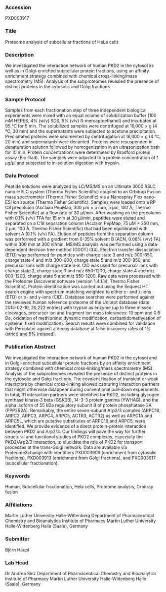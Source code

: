 ### Accession
PXD003917

### Title
Proteome analysis of subcellular fractions of HeLa cells

### Description
We investigated the interaction network of human PKD2 in the cytosol as well as in Golgi-enriched subcellular protein fractions, using an affinity enrichment strategy combined with chemical cross-linking/mass spectrometry (MS). Analysis of the subproteomes revealed the presence of distinct proteins in the cytosolic and Golgi fractions.

### Sample Protocol
Samples from each fractionation step of three independent biological experiments were mixed with an equal volume of solubilization buffer (100 mM HEPES, 4% (w/v) SDS, 5% (v/v) ß-mercaptoethanol) and incubated at 95 °C for 5 min. The solubilized samples were centrifuged at 16,000 × g (4 °C, 30 min) and the supernatants were subjected to acetone precipitation. Precipitated proteins were sedimented by centrifugation at 16,000 × g (4 °C, 20 min) and supernatants were decanted. Proteins were resuspended in denaturation solution followed by homogenization in an ultrasonication bath for 10 min. Protein concentrations were determined by Bradford protein assay (Bio-Rad). The samples were adjusted to a protein concentration of 1 µg/µl and subjected to in-solution digestion with trypsin.

### Data Protocol
Peptide solutions were analyzed by LC/MS/MS on an Ultimate 3000 RSLC nano-HPLC system (Thermo Fisher Scientific) coupled to an Orbitrap Fusion mass spectrometer (Thermo Fisher Scientific) via a Nanospray Flex nano-ESI ion source (Thermo Fisher Scientific). Samples were loaded onto a RP C8 precolumn (Acclaim PepMap, 300 µm × 5 mm, 5 µm, 100 Å, Thermo Fisher Scientific) at a flow rate of 30 µl/min. After washing on the precolumn with 0.1% (v/v) TFA for 15 min at 30 µl/min, peptides were eluted and separated on a C18 separation column (Acclaim PepMap, 75 µM × 250 mm, 2 µm, 100 Å, Thermo Fisher Scientific) that had been equilibrated with solvent A (0.1% (v/v) FA). Elution of peptides from the separation column was performed with a gradient from 0-35% solvent B (ACN, 0.08% (v/v) FA) within 300 min at 300 nl/min. MS/MS analysis was performed using a data-dependent decision tree method (DDDT) (34). Electron transfer dissociation (ETD) was performed for peptides with charge state 3 and m/z 300-650, charge state 4 and m/z 300-900, charge state 5 and m/z 300-950, and precursor ions with charge state 6-8. CID was used for precursor ions with charge state 2, charge state 3 and m/z 650-1200, charge state 4 and m/z 900-1200, charge state 5 and m/z 950-1200. Raw data were processed with the Proteome Discoverer software (version 1.4.1.14, Thermo Fisher Scientific). Protein identification was carried out using the Sequest HT search engine with spectrum matching weighted to either c- and z-ions (ETD) or b- and y-ions (CID). Database searches were performed against the reviewed human reference proteome of the Uniprot database (date: 2015-02-10, 20,222 entries) with trypsin as enzyme (up to three missed cleavages, precursor ion and fragment ion mass tolerances: 10 ppm and 0.6 Da, oxidation of methionine: dynamic modification, carbamidomethylation of cysteine: fixed modification). Search results were combined for validation with Percolator against a decoy database at false discovery rates of 1% (strict) and 5% (relaxed).

### Publication Abstract
We investigated the interaction network of human PKD2 in the cytosol and in Golgi-enriched subcellular protein fractions by an affinity enrichment strategy combined with chemical cross-linking/mass spectrometry (MS). Analysis of the subproteomes revealed the presence of distinct proteins in the cytosolic and Golgi fractions. The covalent fixation of transient or weak interactors by chemical cross-linking allowed capturing interaction partners that might otherwise disappear during conventional pull-down experiments. In total, 31 interaction partners were identified for PKD2, including glycogen synthase kinase-3 beta (GSK3B), 14-3-3 protein gamma (YWHAG), and the alpha isoform of 55 kDa regulatory subunit B of protein phosphatase 2A (PPP2R2A). Remarkably, the entire seven-subunit Arp2/3 complex (ARPC1B, ARPC2, ARPC3, ARPC4, ARPC5, ACTR3, ACTR2) as well as ARPC1A and ARPC5L, which are putative substitutes of ARPC1B and ARPC5, were identified. We provide evidence of a direct protein-protein interaction between PKD2 and Arp2/3. Our findings will pave the way for further structural and functional studies of PKD2 complexes, especially the PKD2/Arp2/3 interaction, to elucidate the role of PKD2 for transport processes at the trans-Golgi network. Data are available via ProteomeXchange with identifiers PXD003909 (enrichment from cytosolic fractions), PXD003913 (enrichment from Golgi fractions), and PXD003917 (subcellular fractionation).

### Keywords
Human, Subcellular fractionation, Hela cells, Proteome analysis, Orbitrap fusion

### Affiliations
Martin Luther University Halle-Wittenberg
Department of Pharmaceutical Chemistry and Bioanalytics Institute of Pharmacy Martin Luther University Halle-Wittenberg Halle (Saale), Germany

### Submitter
Björn Häupl

### Lab Head
Dr Andrea Sinz
Department of Pharmaceutical Chemistry and Bioanalytics Institute of Pharmacy Martin Luther University Halle-Wittenberg Halle (Saale), Germany


